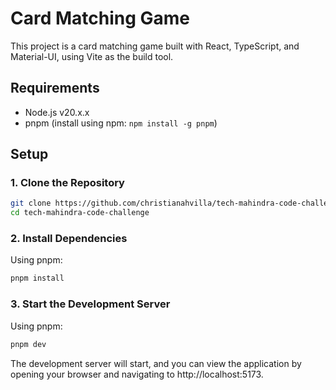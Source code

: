 # Card Matching Game

This project is a card matching game built with React, TypeScript, and Material-UI, using Vite as the build tool.

## Requirements

- Node.js v20.x.x
- pnpm (install using npm: `npm install -g pnpm`)

## Setup

### 1. Clone the Repository

```bash
git clone https://github.com/christianahvilla/tech-mahindra-code-challenge.git
cd tech-mahindra-code-challenge

```

### 2. Install Dependencies
Using pnpm:
```bash
pnpm install
```

### 3. Start the Development Server
Using pnpm:
```bash
pnpm dev
```
The development server will start, and you can view the application by opening your browser and navigating to http://localhost:5173.
